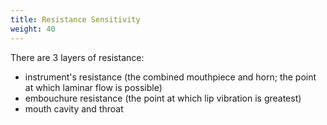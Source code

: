 ```yaml
---
title: Resistance Sensitivity
weight: 40
---
```


There are 3 layers of resistance:

- instrument's resistance (the combined mouthpiece and horn; the point at which laminar flow is possible)
- embouchure resistance (the point at which lip vibration is greatest)
- mouth cavity and throat
